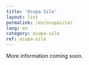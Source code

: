 ```yaml
---
title: 'Ocupa Silo'
layout: list
permalink: /en/ocupasilo/
lang: en 
category: ocupa-silo
ref: ocupa-silo
---
```


More information coming soon.

